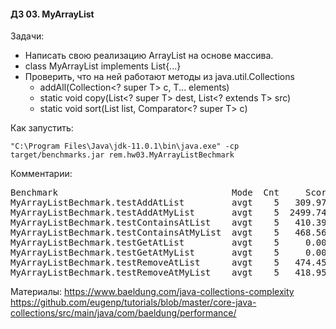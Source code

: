 #### ДЗ 03. MyArrayList

Задачи:
- Написать свою реализацию ArrayList на основе массива.
- class MyArrayList<T> implements List<T>{...}
- Проверить, что на ней работают методы из java.util.Collections
  - addAll(Collection<? super T> c, T... elements)
  - static <T> void	copy(List<? super T> dest, List<? extends T> src)
  - static <T> void	sort(List<T> list, Comparator<? super T> c)

Как запустить:
```
"C:\Program Files\Java\jdk-11.0.1\bin\java.exe" -cp target/benchmarks.jar rem.hw03.MyArrayListBechmark
```

Комментарии:
<pre>
Benchmark                                 Mode  Cnt     Score     Error  Units
MyArrayListBechmark.testAddAtList         avgt    5   309.971 ? 385.054  us/op
MyArrayListBechmark.testAddAtMyList       avgt    5  2499.746 ? 225.536  us/op
MyArrayListBechmark.testContainsAtList    avgt    5   410.394 ?  15.169  us/op
MyArrayListBechmark.testContainsAtMyList  avgt    5   468.569 ? 160.155  us/op
MyArrayListBechmark.testGetAtList         avgt    5     0.002 ?   0.001  us/op
MyArrayListBechmark.testGetAtMyList       avgt    5     0.002 ?   0.001  us/op
MyArrayListBechmark.testRemoveAtList      avgt    5   474.453 ?  22.714  us/op
MyArrayListBechmark.testRemoveAtMyList    avgt    5   418.959 ?  35.679  us/op
</pre>

Материалы:
https://www.baeldung.com/java-collections-complexity
https://github.com/eugenp/tutorials/blob/master/core-java-collections/src/main/java/com/baeldung/performance/


